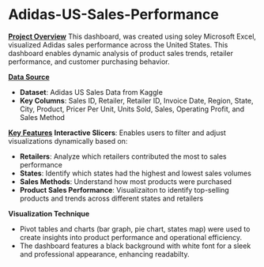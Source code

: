 # Adidas-US-Sales-Performance

<ins>**Project Overview**</ins>
This dashboard, was created using soley Microsoft Excel, visualized Adidas sales performance across the United States. This dashboard enables dynamic analysis of product sales trends, retailer performance, and customer purchasing behavior.

<ins>**Data Source**</ins>
- **Dataset**: Adidas US Sales Data from Kaggle
- **Key Columns**: Sales ID, Retailer, Retailer ID, Invoice Date, Region, State, City, Product, Pricer Per Unit, Units Sold, Sales, Operating Profit, and Sales Method

<ins>**Key Features**</ins>
**Interactive Slicers**: Enables users to filter and adjust visualizations dynamically based on:
- **Retailers**: Analyze which retailers contributed the most to sales performance
- **States**: Identify which states had the highest and lowest sales volumes
- **Sales Methods**: Understand how most products were purchased
- **Product Sales Performance**: Visualizaiton to identify top-selling products and trends across different states and retailers

**Visualization Technique**
- Pivot tables and charts (bar graph, pie chart, states map) were used to create insights into product performance and operational efficiency.
- The dashboard features a black background with white font for a sleek and professional appearance, enhancing readabilty. 

